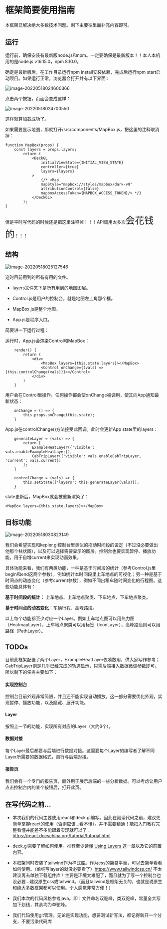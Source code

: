# 框架简要使用指南

本框架已解决绝大多数技术问题。剩下主要往里面补充内容即可。



## 运行

运行前，确保安装有最新版node.js和npm。一定要确保是最新版本！！本人本机用的是node.js v16.15.0，npm 8.10.0。

确定是最新版后，在工作目录运行npm install安装依赖，完成后运行npm start启动项目。如果运行正常，浏览器会打开并有以下界面：

![image-20220518024600366](img/README/image-20220518024600366.png)

点击两个按钮，页面会变成这样：

![image-20220518024700550](img/README/image-20220518024700550.png)

这样就算加载成功了。

如果需要显示地图，那就打开/src/components/MapBox.js，把这里的注释取消掉：

```react
function MapBox(props) {
    const layers = props.layers;
        return (
            <DeckGL
                initialViewState={INITIAL_VIEW_STATE}
                controller={true}
                layers={layers}
            >
                {/* <Map
                mapStyle="mapbox://styles/mapbox/dark-v9"
                attributionControl={false}
                mapboxAccessToken={MAPBOX_ACCESS_TOKEN}/> */}
            </DeckGL>
        );
}

```

但是平时写代码的时候还是把这里注释掉！！！API调用太多次<span style="font-size: 30px">会花钱的</span>！！！



## 结构

![image-20220518025127546](img/README/image-20220518025127546.png)

这时目前用到的所有有用的文件。

- layers文件夹下是所有用到的地图图层。

- Control.js是用户的控制台，就是地图左上角那个框。

- MapBox.js是整个地图。

- App.js是程序入口。

简要讲一下运行过程：

运行时，App.js会渲染Control和MapBox：

```react
    render() {
        return (
            <div>
                <MapBox layers={this.state.layers}></MapBox>
                <Control onChange={(vals) => {this.controlChange(vals)}}></Control>
            </div>
        )
    }
```

用户会在Control里操作。任何操作都会使onChange被调用，使其向App通知最新状态：

```react
    onChange = () => {
        this.props.onChange(this.state);
    }
```

App.js在controlChange()方法接受此回调。此时会更新App state里的layers：

```react
    generateLayer = (vals) => {
        return [
            ExampleHeatLayer({'visible': vals.enableExampleHeatLayer}),
            CabTripLayer({'visible': vals.enableCabTripLayer, 'current': vals.current})
        ];
    }

    controlChange = (vals) => {
        this.setState({'layers': this.generateLayer(vals)});
    }
```

state更新后，MapBox就会被重新渲染了：

```react
<MapBox layers={this.state.layers}></MapBox>
```



## 目标功能

![image-20220518030823149](img/README/image-20220518030823149.png)

我们会希望实现和kepler.gl控制台里类似的拖动时间段的设定（不过没必要做出他那个柱状图），以及可以选择需要显示的图层。控制台也要实现暂停、播放功能，用于自增current来实现动画效果。

具体功能来看，我们有两类功能，一种是基于时间段的统计（参考Control.js里begin和end这两个参数），例如统计本时间段里上车地点的可视化；另一种是基于时间点的动态变化（参考current参数），例如不同出租车随时间变化的行程图。这些功能具体有：

**基于时间段的统计：** 上车地点、上车地点聚类、下车地点、下车地点聚类。

**基于时间点的动态变化**：车辆行程、高峰路段。

以上每个功能都至少对应一个Layer。例如上车地点图可以用热力图（HeatmapLayer），上车地点聚类可以用标签（IconLayer），高峰路段则可以用路径（PathLayer）。



## TODOs

目前此框架配置了两个Layer，ExampleHeatLayer仅凑数用，供大家写作参考；CabTripLayer则是几乎已经完成的轨迹显示，只需后端接入数据微调参数即可。所以剩下的任务主要如下：

#### 实现控制台

控制台目前外观非常简陋，并且还不能实现自动播放。这一部分需要优化外观，实现暂停、播放功能，以及隐藏、展开功能。

#### Layer

按照上一节的功能，实现所有对应的Layer（大约6个）。

#### 数据对接

每个Layer最后都要与后端进行数据对接。这需要每个Layer的编写者了解不同Layer所需要的数据格式，自行与后端对接。

#### 报告页

我们会有一个专门的报告页，额外用于展示后端的一些分析数据。可以考虑让用户点击控制台内的某个按钮后，打开此页。



## 在写代码之前...

- 本次我们的代码主要使用react和deck.gl编写。因此在阅读代码之前，建议先简单掌握react的使用（否则应该...看不懂）。并不需要精通！能把入门教程完整看懂并能差不多能跟着实现就可以了：https://react.docschina.org/tutorial/tutorial.html
- deck.gl需要了解如何使用。推荐至少读懂 [Using Layers ](https://deck.gl/docs/developer-guide/using-layers)这一章以及它的前置内容。

- 本框架同时安装了tailwind作为样式库。作为css的简易平替，可以去简单看看如何使用。（单纯写layer的就没必要看了）https://www.tailwindcss.cn/ 不太建议再去单独下载组件库！主要是环境太难配了，而且就为了写一个控制台也没必要...建议原生css或tailwind。（而且tailwind是框架无关的，也就是说原生和绝大多数框架都可以使用。个人感觉非常方便！）

- 我们本次的代码风格参考java。即：文件命名双驼峰，类双驼峰，常量全大写加下划线，其余均为单驼峰。

- 我们代码使用git管理。无论是实现功能，想要测试新写法，都记得新开一个分支，不要污染代码库
